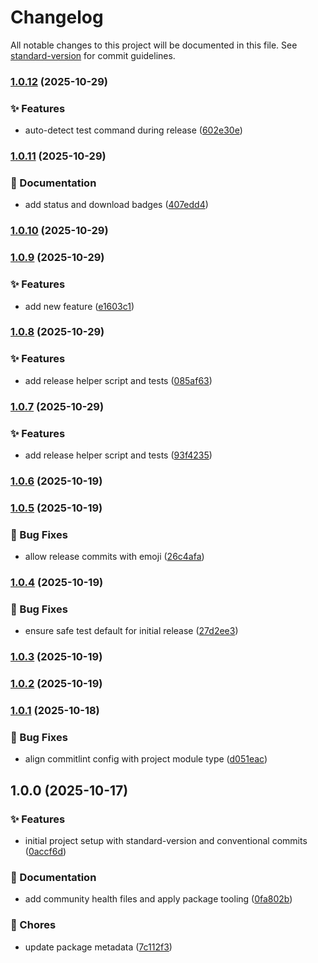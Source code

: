 # Changelog

All notable changes to this project will be documented in this file. See [standard-version](https://github.com/conventional-changelog/standard-version) for commit guidelines.

### [1.0.12](https://github.com/programinglive/commiter/compare/v1.0.11...v1.0.12) (2025-10-29)


### ✨ Features

* auto-detect test command during release ([602e30e](https://github.com/programinglive/commiter/commit/602e30e94ff7c58b35f8c54bd495c0334352c72c))

### [1.0.11](https://github.com/programinglive/commiter/compare/v1.0.10...v1.0.11) (2025-10-29)


### 📝 Documentation

* add status and download badges ([407edd4](https://github.com/programinglive/commiter/commit/407edd48d5cf88bfcd3c9e272f83b90ed648b6ce))

### [1.0.10](https://github.com/programinglive/commiter/compare/v1.0.9...v1.0.10) (2025-10-29)

### [1.0.9](https://github.com/programinglive/commiter/compare/v1.0.8...v1.0.9) (2025-10-29)


### ✨ Features

* add new feature ([e1603c1](https://github.com/programinglive/commiter/commit/e1603c144823dd54f077de3f16c5c764d2066fe7))

### [1.0.8](https://github.com/programinglive/commiter/compare/v1.0.7...v1.0.8) (2025-10-29)


### ✨ Features

* add release helper script and tests ([085af63](https://github.com/programinglive/commiter/commit/085af631d2c53725f125d0f48b1221bc81830288))

### [1.0.7](https://github.com/programinglive/commiter/compare/v1.0.6...v1.0.7) (2025-10-29)


### ✨ Features

* add release helper script and tests ([93f4235](https://github.com/programinglive/commiter/commit/93f4235c3cf2e34b77b78ba51c0337cf89e564df))

### [1.0.6](https://github.com/programinglive/commiter/compare/v1.0.5...v1.0.6) (2025-10-19)

### [1.0.5](https://github.com/programinglive/commiter/compare/v1.0.4...v1.0.5) (2025-10-19)


### 🐛 Bug Fixes

* allow release commits with emoji ([26c4afa](https://github.com/programinglive/commiter/commit/26c4afa26fc7c11c91ac576dcba197cba5d3d98a))

### [1.0.4](https://github.com/programinglive/commiter/compare/v1.0.3...v1.0.4) (2025-10-19)


### 🐛 Bug Fixes

* ensure safe test default for initial release ([27d2ee3](https://github.com/programinglive/commiter/commit/27d2ee35d1e558ef459a61e41627305997621392))

### [1.0.3](https://github.com/programinglive/commiter/compare/v1.0.2...v1.0.3) (2025-10-19)

### [1.0.2](https://github.com/programinglive/commiter/compare/v1.0.1...v1.0.2) (2025-10-19)

### [1.0.1](https://github.com/programinglive/commiter/compare/v1.0.0...v1.0.1) (2025-10-18)


### 🐛 Bug Fixes

* align commitlint config with project module type ([d051eac](https://github.com/programinglive/commiter/commit/d051eace5471d0c54fd8de6a3bede6a0df020dad))

## 1.0.0 (2025-10-17)


### ✨ Features

* initial project setup with standard-version and conventional commits ([0accf6d](https://github.com/programinglive/commiter/commit/0accf6dba678c1946629aa3f1b691bea7e20cd95))


### 📝 Documentation

* add community health files and apply package tooling ([0fa802b](https://github.com/programinglive/commiter/commit/0fa802b6129053d3f32030cec561e5926dd09c42))


### 🧹 Chores

* update package metadata ([7c112f3](https://github.com/programinglive/commiter/commit/7c112f3d82e2c92ed31fa3e60fafd5ca0429184d))
